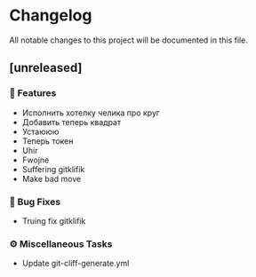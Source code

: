 # Changelog

All notable changes to this project will be documented in this file.

## [unreleased]

### 🚀 Features

- Исполнить хотелку челика про круг
- Добавить теперь квадрат
- Устаююю
- Теперь токен
- Uhir
- Fwojne
- Suffering gitklifik
- Make bad move

### 🐛 Bug Fixes

- Truing fix gitklifik

### ⚙️ Miscellaneous Tasks

- Update git-cliff-generate.yml

<!-- generated by git-cliff -->
